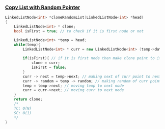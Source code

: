 ### [Copy List with Random Pointer](https://www.codingninjas.com/codestudio/problems/copy-list-with-random-pointer_8230734?challengeSlug=striver-sde-challenge&leftPanelTab=0)

```cpp
LinkedListNode<int> *cloneRandomList(LinkedListNode<int> *head)
{
    LinkedListNode<int> * clone;
    bool isFirst = true; // to check if it is first node or not

    LinkedListNode<int> *temp = head;
    while(temp){
        LinkedListNode<int> * curr = new LinkedListNode<int> (temp->data); // creating new node
        
        if(isFirst){ // if it is first node then make clone point to it
            clone = curr;
            isFirst = false;
        } 
        curr -> next = temp->next; // making next of curr point to next of temp
        curr -> random = temp -> random; // making random of curr point to random of temp
        temp = temp->next; // moving temp to next node
        curr = curr->next; // moving curr to next node
    }
    return clone;
    /*
    TC: O(N)
    SC: O(1)
    */
}
```